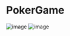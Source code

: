 # PokerGame

![image](https://user-images.githubusercontent.com/72870423/208305274-02c5b2e5-0128-4f5d-8abd-b7c2bb517be6.png)
![image](https://user-images.githubusercontent.com/72870423/208305315-383af328-c01a-4a48-99b6-859cdd5357b8.png)
